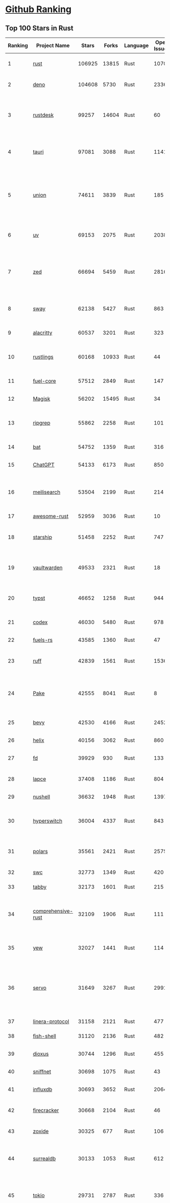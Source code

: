 [Github Ranking](../README.md)
==========

## Top 100 Stars in Rust

| Ranking | Project Name | Stars | Forks | Language | Open Issues | Description | Last Commit |
| ------- | ------------ | ----- | ----- | -------- | ----------- | ----------- | ----------- |
| 1 | [rust](https://github.com/rust-lang/rust) | 106925 | 13815 | Rust | 10706 | Empowering everyone to build reliable and efficient software. | 2025-10-06T01:24:18Z |
| 2 | [deno](https://github.com/denoland/deno) | 104608 | 5730 | Rust | 2336 | A modern runtime for JavaScript and TypeScript. | 2025-10-04T12:34:48Z |
| 3 | [rustdesk](https://github.com/rustdesk/rustdesk) | 99257 | 14604 | Rust | 60 | An open-source remote desktop application designed for self-hosting, as an alternative to TeamViewer. | 2025-10-05T15:43:30Z |
| 4 | [tauri](https://github.com/tauri-apps/tauri) | 97081 | 3088 | Rust | 1141 | Build smaller, faster, and more secure desktop and mobile applications with a web frontend. | 2025-10-02T18:05:21Z |
| 5 | [union](https://github.com/unionlabs/union) | 74611 | 3839 | Rust | 185 | The trust-minimized, zero-knowledge bridging protocol, designed for censorship resistance, extremely high security, and usage in decentralized finance. | 2025-10-05T17:00:39Z |
| 6 | [uv](https://github.com/astral-sh/uv) | 69153 | 2075 | Rust | 2038 | An extremely fast Python package and project manager, written in Rust. | 2025-10-06T00:50:26Z |
| 7 | [zed](https://github.com/zed-industries/zed) | 66694 | 5459 | Rust | 2816 | Code at the speed of thought – Zed is a high-performance, multiplayer code editor from the creators of Atom and Tree-sitter. | 2025-10-06T01:42:18Z |
| 8 | [sway](https://github.com/FuelLabs/sway) | 62138 | 5427 | Rust | 863 | 🌴 Empowering everyone to build reliable and efficient smart contracts. | 2025-10-05T16:27:41Z |
| 9 | [alacritty](https://github.com/alacritty/alacritty) | 60537 | 3201 | Rust | 323 | A cross-platform, OpenGL terminal emulator. | 2025-10-04T18:43:53Z |
| 10 | [rustlings](https://github.com/rust-lang/rustlings) | 60168 | 10933 | Rust | 44 | :crab: Small exercises to get you used to reading and writing Rust code! | 2025-09-25T14:55:36Z |
| 11 | [fuel-core](https://github.com/FuelLabs/fuel-core) | 57512 | 2849 | Rust | 147 | Rust full node implementation of the Fuel v2 protocol. | 2025-10-06T01:25:26Z |
| 12 | [Magisk](https://github.com/topjohnwu/Magisk) | 56202 | 15495 | Rust | 34 | The Magic Mask for Android | 2025-10-03T07:16:19Z |
| 13 | [ripgrep](https://github.com/BurntSushi/ripgrep) | 55862 | 2258 | Rust | 101 | ripgrep recursively searches directories for a regex pattern while respecting your gitignore | 2025-10-05T14:53:09Z |
| 14 | [bat](https://github.com/sharkdp/bat) | 54752 | 1359 | Rust | 316 | A cat(1) clone with wings. | 2025-10-03T21:21:34Z |
| 15 | [ChatGPT](https://github.com/lencx/ChatGPT) | 54133 | 6173 | Rust | 850 | 🔮 ChatGPT Desktop Application (Mac, Windows and Linux) | 2024-08-29T17:58:11Z |
| 16 | [meilisearch](https://github.com/meilisearch/meilisearch) | 53504 | 2199 | Rust | 214 | A lightning-fast search engine API bringing AI-powered hybrid search to your sites and applications. | 2025-10-05T09:31:22Z |
| 17 | [awesome-rust](https://github.com/rust-unofficial/awesome-rust) | 52959 | 3036 | Rust | 10 | A curated list of Rust code and resources. | 2025-10-03T23:03:12Z |
| 18 | [starship](https://github.com/starship/starship) | 51458 | 2252 | Rust | 747 | ☄🌌️  The minimal, blazing-fast, and infinitely customizable prompt for any shell! | 2025-10-03T21:55:22Z |
| 19 | [vaultwarden](https://github.com/dani-garcia/vaultwarden) | 49533 | 2321 | Rust | 18 | Unofficial Bitwarden compatible server written in Rust, formerly known as bitwarden_rs | 2025-09-17T17:45:03Z |
| 20 | [typst](https://github.com/typst/typst) | 46652 | 1258 | Rust | 944 | A new markup-based typesetting system that is powerful and easy to learn. | 2025-10-05T14:28:56Z |
| 21 | [codex](https://github.com/openai/codex) | 46030 | 5480 | Rust | 978 | Lightweight coding agent that runs in your terminal | 2025-10-06T03:47:27Z |
| 22 | [fuels-rs](https://github.com/FuelLabs/fuels-rs) | 43585 | 1360 | Rust | 47 | Fuel Network Rust SDK | 2025-09-23T11:47:48Z |
| 23 | [ruff](https://github.com/astral-sh/ruff) | 42839 | 1561 | Rust | 1536 | An extremely fast Python linter and code formatter, written in Rust. | 2025-10-06T02:09:39Z |
| 24 | [Pake](https://github.com/tw93/Pake) | 42555 | 8041 | Rust | 8 | 🤱🏻 Turn any webpage into a desktop app with one command. 一键打包网页生成轻量桌面应用 | 2025-09-27T14:25:26Z |
| 25 | [bevy](https://github.com/bevyengine/bevy) | 42530 | 4166 | Rust | 2452 | A refreshingly simple data-driven game engine built in Rust | 2025-10-05T20:49:33Z |
| 26 | [helix](https://github.com/helix-editor/helix) | 40156 | 3062 | Rust | 860 | A post-modern modal text editor. | 2025-10-05T23:15:11Z |
| 27 | [fd](https://github.com/sharkdp/fd) | 39929 | 930 | Rust | 133 | A simple, fast and user-friendly alternative to 'find' | 2025-10-03T07:21:43Z |
| 28 | [lapce](https://github.com/lapce/lapce) | 37408 | 1186 | Rust | 804 | Lightning-fast and Powerful Code Editor written in Rust | 2025-10-04T18:11:22Z |
| 29 | [nushell](https://github.com/nushell/nushell) | 36632 | 1948 | Rust | 1397 | A new type of shell | 2025-10-05T20:42:18Z |
| 30 | [hyperswitch](https://github.com/juspay/hyperswitch) | 36004 | 4337 | Rust | 843 | An open source payments switch written in Rust to make payments fast, reliable and affordable | 2025-10-06T00:30:45Z |
| 31 | [polars](https://github.com/pola-rs/polars) | 35561 | 2421 | Rust | 2575 | Extremely fast Query Engine for DataFrames, written in Rust | 2025-10-04T11:11:25Z |
| 32 | [swc](https://github.com/swc-project/swc) | 32773 | 1349 | Rust | 420 | Rust-based platform for the Web | 2025-10-04T11:23:39Z |
| 33 | [tabby](https://github.com/TabbyML/tabby) | 32173 | 1601 | Rust | 215 | Self-hosted AI coding assistant | 2025-09-26T20:03:32Z |
| 34 | [comprehensive-rust](https://github.com/google/comprehensive-rust) | 32109 | 1906 | Rust | 111 | This is the Rust course used by the Android team at Google. It provides you the material to quickly teach Rust. | 2025-10-01T20:33:49Z |
| 35 | [yew](https://github.com/yewstack/yew) | 32027 | 1441 | Rust | 114 | Rust / Wasm framework for creating reliable and efficient web applications | 2025-10-03T03:06:20Z |
| 36 | [servo](https://github.com/servo/servo) | 31649 | 3267 | Rust | 2991 | Servo aims to empower developers with a lightweight, high-performance alternative for embedding web technologies in applications. | 2025-10-06T04:02:03Z |
| 37 | [linera-protocol](https://github.com/linera-io/linera-protocol) | 31158 | 2121 | Rust | 477 | Main repository for the Linera protocol | 2025-10-05T18:57:46Z |
| 38 | [fish-shell](https://github.com/fish-shell/fish-shell) | 31120 | 2136 | Rust | 482 | The user-friendly command line shell. | 2025-10-06T03:50:30Z |
| 39 | [dioxus](https://github.com/DioxusLabs/dioxus) | 30744 | 1296 | Rust | 455 | Fullstack app framework for web, desktop, and mobile. | 2025-10-05T01:08:01Z |
| 40 | [sniffnet](https://github.com/GyulyVGC/sniffnet) | 30698 | 1075 | Rust | 43 | Comfortably monitor your Internet traffic 🕵️‍♂️ | 2025-10-02T18:58:38Z |
| 41 | [influxdb](https://github.com/influxdata/influxdb) | 30693 | 3652 | Rust | 2064 | Scalable datastore for metrics, events, and real-time analytics | 2025-10-03T21:47:38Z |
| 42 | [firecracker](https://github.com/firecracker-microvm/firecracker) | 30668 | 2104 | Rust | 46 | Secure and fast microVMs for serverless computing. | 2025-10-03T17:16:11Z |
| 43 | [zoxide](https://github.com/ajeetdsouza/zoxide) | 30325 | 677 | Rust | 106 | A smarter cd command. Supports all major shells. | 2025-10-02T21:29:45Z |
| 44 | [surrealdb](https://github.com/surrealdb/surrealdb) | 30133 | 1053 | Rust | 612 | A scalable, distributed, collaborative, document-graph database, for the realtime web | 2025-10-05T21:17:28Z |
| 45 | [tokio](https://github.com/tokio-rs/tokio) | 29731 | 2787 | Rust | 336 | A runtime for writing reliable asynchronous applications with Rust. Provides I/O, networking, scheduling, timers, ... | 2025-10-05T07:14:38Z |
| 46 | [rust-course](https://github.com/sunface/rust-course) | 28800 | 2481 | Rust | 63 | “连续八年成为全世界最受喜爱的语言，无 GC 也无需手动内存管理、极高的性能和安全性、过程/OO/函数式编程、优秀的包管理、JS 未来基石" — 工作之余的第二语言来试试 Rust 吧。本书拥有全面且深入的讲解、生动贴切的示例、德芙般丝滑的内容，这可能是目前最用心的 Rust 中文学习教程 / Book  | 2025-09-17T11:52:01Z |
| 47 | [turborepo](https://github.com/vercel/turborepo) | 28787 | 2100 | Rust | 123 | Build system optimized for JavaScript and TypeScript, written in Rust | 2025-10-03T21:28:04Z |
| 48 | [yazi](https://github.com/sxyazi/yazi) | 28696 | 616 | Rust | 45 | 💥 Blazing fast terminal file manager written in Rust, based on async I/O. | 2025-10-03T14:49:25Z |
| 49 | [just](https://github.com/casey/just) | 27978 | 592 | Rust | 308 | 🤖 Just a command runner | 2025-09-27T21:10:27Z |
| 50 | [iced](https://github.com/iced-rs/iced) | 27788 | 1378 | Rust | 321 | A cross-platform GUI library for Rust, inspired by Elm | 2025-09-23T00:41:50Z |
| 51 | [delta](https://github.com/dandavison/delta) | 27679 | 445 | Rust | 276 | A syntax-highlighting pager for git, diff, grep, and blame output | 2025-10-03T10:40:22Z |
| 52 | [egui](https://github.com/emilk/egui) | 26696 | 1842 | Rust | 836 | egui: an easy-to-use immediate mode GUI in Rust that runs on both web and native | 2025-10-03T11:05:51Z |
| 53 | [zellij](https://github.com/zellij-org/zellij) | 26623 | 823 | Rust | 1209 | A terminal workspace with batteries included | 2025-09-29T12:58:41Z |
| 54 | [czkawka](https://github.com/qarmin/czkawka) | 26457 | 838 | Rust | 477 | Multi functional app to find duplicates, empty folders, similar images etc. | 2025-09-08T18:30:37Z |
| 55 | [qdrant](https://github.com/qdrant/qdrant) | 26435 | 1841 | Rust | 355 | Qdrant - High-performance, massive-scale Vector Database and Vector Search Engine for the next generation of AI. Also available in the cloud https://cloud.qdrant.io/ | 2025-10-05T16:20:35Z |
| 56 | [hyperfine](https://github.com/sharkdp/hyperfine) | 26297 | 424 | Rust | 44 | A command-line benchmarking tool | 2025-10-01T02:01:46Z |
| 57 | [atuin](https://github.com/atuinsh/atuin) | 26143 | 709 | Rust | 365 | ✨ Magical shell history | 2025-10-03T01:03:05Z |
| 58 | [Rocket](https://github.com/rwf2/Rocket) | 25420 | 1615 | Rust | 58 | A web framework for Rust. | 2025-10-01T04:53:46Z |
| 59 | [pingora](https://github.com/cloudflare/pingora) | 25191 | 1479 | Rust | 146 | A library for building fast, reliable and evolvable network services. | 2025-09-26T22:25:16Z |
| 60 | [Rust](https://github.com/TheAlgorithms/Rust) | 24787 | 2464 | Rust | 3 |  All Algorithms implemented in Rust  | 2025-10-01T07:48:02Z |
| 61 | [exa](https://github.com/ogham/exa) | 24161 | 662 | Rust | 196 | A modern replacement for ‘ls’. | 2024-09-24T15:18:09Z |
| 62 | [anki](https://github.com/ankitects/anki) | 24004 | 2530 | Rust | 246 | Anki is a smart spaced repetition flashcard program | 2025-10-05T12:58:16Z |
| 63 | [chroma](https://github.com/chroma-core/chroma) | 23723 | 1861 | Rust | 243 | Open-source search and retrieval database for AI applications. | 2025-10-05T01:31:51Z |
| 64 | [actix-web](https://github.com/actix/actix-web) | 23712 | 1799 | Rust | 188 | Actix Web is a powerful, pragmatic, and extremely fast web framework for Rust. | 2025-10-06T00:07:03Z |
| 65 | [tools](https://github.com/rome/tools) | 23567 | 650 | Rust | 86 | Unified developer tools for JavaScript, TypeScript, and the web | 2023-09-04T08:42:49Z |
| 66 | [axum](https://github.com/tokio-rs/axum) | 23328 | 1252 | Rust | 51 | Ergonomic and modular web framework built with Tokio, Tower, and Hyper | 2025-10-01T09:39:23Z |
| 67 | [difftastic](https://github.com/Wilfred/difftastic) | 23181 | 401 | Rust | 216 | a structural diff that understands syntax 🟥🟩 | 2025-10-05T20:23:07Z |
| 68 | [fhevm](https://github.com/zama-ai/fhevm) | 22383 | 1044 | Rust | 19 | FHEVM, a full-stack framework for integrating Fully Homomorphic Encryption (FHE) with blockchain applications | 2025-10-05T13:17:16Z |
| 69 | [fnm](https://github.com/Schniz/fnm) | 22313 | 584 | Rust | 284 | 🚀 Fast and simple Node.js version manager, built in Rust | 2025-09-30T23:36:15Z |
| 70 | [tree-sitter](https://github.com/tree-sitter/tree-sitter) | 22231 | 2102 | Rust | 88 | An incremental parsing system for programming tools | 2025-10-05T06:57:23Z |
| 71 | [wezterm](https://github.com/wezterm/wezterm) | 22092 | 1013 | Rust | 1301 | A GPU-accelerated cross-platform terminal emulator and multiplexer written by @wez and implemented in Rust | 2025-10-05T10:00:59Z |
| 72 | [Graphite](https://github.com/GraphiteEditor/Graphite) | 21914 | 924 | Rust | 324 | An open source graphics editor for 2025: comprehensive 2D content creation tool suite for graphic design, digital art, and interactive real-time motion graphics — featuring node-based procedural editing | 2025-10-05T22:23:28Z |
| 73 | [coreutils](https://github.com/uutils/coreutils) | 21799 | 1593 | Rust | 358 | Cross-platform Rust rewrite of the GNU coreutils | 2025-10-05T15:55:54Z |
| 74 | [biome](https://github.com/biomejs/biome) | 21343 | 709 | Rust | 309 | A toolchain for web projects, aimed to provide functionalities to maintain them. Biome offers formatter and linter, usable via CLI and LSP. | 2025-10-06T04:06:18Z |
| 75 | [sonic](https://github.com/valeriansaliou/sonic) | 20985 | 607 | Rust | 64 | 🦔 Fast, lightweight & schema-less search backend. An alternative to Elasticsearch that runs on a few MBs of RAM. | 2025-01-06T21:19:17Z |
| 76 | [jj](https://github.com/jj-vcs/jj) | 20691 | 731 | Rust | 614 | A Git-compatible VCS that is both simple and powerful | 2025-10-04T20:04:19Z |
| 77 | [gitui](https://github.com/gitui-org/gitui) | 20614 | 653 | Rust | 204 | Blazing 💥 fast terminal-ui for git written in rust 🦀 | 2025-10-03T02:05:25Z |
| 78 | [RustPython](https://github.com/RustPython/RustPython) | 20574 | 1350 | Rust | 329 | A Python Interpreter written in Rust | 2025-10-05T02:14:33Z |
| 79 | [slint](https://github.com/slint-ui/slint) | 20508 | 749 | Rust | 748 | Slint is an open-source declarative GUI toolkit to build native user interfaces for Rust, C++, JavaScript, or Python apps. | 2025-10-06T01:19:24Z |
| 80 | [vector](https://github.com/vectordotdev/vector) | 20434 | 1869 | Rust | 1983 | A high-performance observability data pipeline. | 2025-10-03T22:29:53Z |
| 81 | [gleam](https://github.com/gleam-lang/gleam) | 20431 | 873 | Rust | 176 | ⭐️ A friendly language for building type-safe, scalable systems! | 2025-10-03T11:44:51Z |
| 82 | [mdBook](https://github.com/rust-lang/mdBook) | 20400 | 1774 | Rust | 525 | Create book from markdown files. Like Gitbook but implemented in Rust | 2025-09-28T23:34:40Z |
| 83 | [goose](https://github.com/block/goose) | 20112 | 1801 | Rust | 341 | an open source, extensible AI agent that goes beyond code suggestions - install, execute, edit, and test with any LLM | 2025-10-06T04:05:18Z |
| 84 | [wasmer](https://github.com/wasmerio/wasmer) | 20096 | 918 | Rust | 223 | 🚀 Fast, secure, lightweight containers based on WebAssembly | 2025-10-03T18:39:52Z |
| 85 | [neon](https://github.com/neondatabase/neon) | 19848 | 785 | Rust | 263 | Neon: Serverless Postgres. We separated storage and compute to offer autoscaling, code-like database branching, and scale to zero. | 2025-10-03T22:07:58Z |
| 86 | [xi-editor](https://github.com/xi-editor/xi-editor) | 19837 | 703 | Rust | 135 | A modern editor with a backend written in Rust. | 2024-03-19T00:11:37Z |
| 87 | [mise](https://github.com/jdx/mise) | 19738 | 656 | Rust | 0 | dev tools, env vars, task runner | 2025-10-06T02:11:43Z |
| 88 | [leptos](https://github.com/leptos-rs/leptos) | 19220 | 794 | Rust | 92 | Build fast web applications with Rust. | 2025-10-05T18:45:52Z |
| 89 | [Bend](https://github.com/HigherOrderCO/Bend) | 19026 | 467 | Rust | 96 | A massively parallel, high-level programming language | 2025-06-03T17:36:56Z |
| 90 | [cube](https://github.com/cube-js/cube) | 18916 | 1899 | Rust | 641 | 📊 Cube’s universal semantic layer platform is the next evolution of OLAP technology for AI, BI, spreadsheets, and embedded analytics | 2025-10-03T10:41:55Z |
| 91 | [relay](https://github.com/facebook/relay) | 18857 | 1868 | Rust | 607 | Relay is a JavaScript framework for building data-driven React applications. | 2025-10-02T00:33:56Z |
| 92 | [spotify-tui](https://github.com/Rigellute/spotify-tui) | 18564 | 562 | Rust | 273 | Spotify for the terminal written in Rust 🚀 | 2024-04-04T15:03:12Z |
| 93 | [candle](https://github.com/huggingface/candle) | 18238 | 1246 | Rust | 444 | Minimalist ML framework for Rust | 2025-10-05T21:09:17Z |
| 94 | [RustScan](https://github.com/bee-san/RustScan) | 18136 | 1210 | Rust | 32 | 🤖 The Modern Port Scanner 🤖 | 2025-10-03T09:04:41Z |
| 95 | [universal-android-debloater](https://github.com/0x192/universal-android-debloater) | 17940 | 935 | Rust | 468 | Cross-platform GUI written in Rust using ADB to debloat non-rooted android devices. Improve your privacy, the security and battery life of your device. | 2024-08-02T16:16:12Z |
| 96 | [hurl](https://github.com/Orange-OpenSource/hurl) | 17824 | 692 | Rust | 201 | Hurl, run and test HTTP requests with plain text. | 2025-10-05T20:43:06Z |
| 97 | [eza](https://github.com/eza-community/eza) | 17709 | 329 | Rust | 220 | A modern alternative to ls | 2025-10-03T20:41:40Z |
| 98 | [SpacetimeDB](https://github.com/clockworklabs/SpacetimeDB) | 17631 | 608 | Rust | 490 | Multiplayer at the speed of light | 2025-10-06T00:30:31Z |
| 99 | [ruffle](https://github.com/ruffle-rs/ruffle) | 17257 | 922 | Rust | 5262 | A Flash Player emulator written in Rust | 2025-10-05T21:08:13Z |
| 100 | [wasmtime](https://github.com/bytecodealliance/wasmtime) | 16965 | 1523 | Rust | 734 | A lightweight WebAssembly runtime that is fast, secure, and standards-compliant | 2025-10-05T00:02:58Z |

